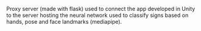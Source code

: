 Proxy server (made with flask) used to connect the app developed in Unity to the server hosting the neural network used to classify signs based on hands, pose and face landmarks (mediapipe).
